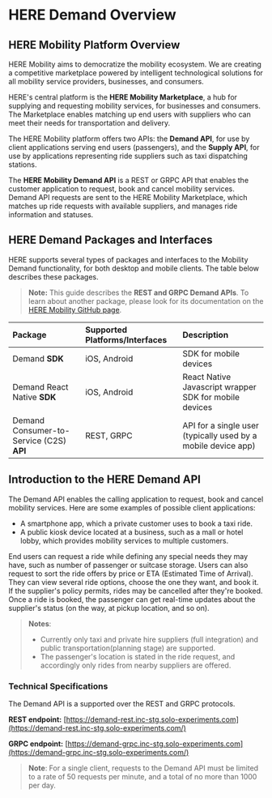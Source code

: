# HERE Demand Overview #

## HERE Mobility Platform Overview ##

HERE Mobility aims to democratize the mobility ecosystem. We are creating a competitive marketplace powered by intelligent technological solutions for all mobility service providers, businesses, and consumers.

HERE's central platform is the **HERE Mobility Marketplace**, a hub for supplying and requesting mobility services, for businesses and consumers. The Marketplace enables matching up end users with suppliers who can meet their needs for transportation and delivery.

The HERE Mobility platform offers two APIs: the **Demand API**, for use by client applications serving end users (passengers), and the **Supply API**, for use by applications representing ride suppliers such as taxi dispatching stations.

The **HERE Mobility Demand API** is a REST or GRPC API that enables the customer application to request, book and cancel mobility services. Demand API requests are sent to the HERE Mobility Marketplace, which
matches up ride requests with available suppliers, and manages ride information and statuses.

## HERE Demand Packages and Interfaces ##

HERE supports several types of packages and interfaces to the Mobility Demand functionality, for both desktop and mobile clients. The table below describes these packages.

>**Note:** This guide describes the **REST and GRPC Demand APIs**. To learn about another package, please look for its documentation on the [HERE Mobility GitHub page](https://github.com/Developers-Here-Mobility).

Package | Supported Platforms/Interfaces | Description
:--------|:----------------------------|:------------
Demand **SDK** | iOS, Android | SDK for mobile devices
Demand React Native **SDK** | iOS, Android | React Native Javascript wrapper SDK for mobile devices
Demand Consumer-to-Service (C2S) **API** | REST, GRPC | API for a single user (typically used by a mobile device app)

## Introduction to the HERE Demand API ## 

The Demand API enables the calling application to request, book and cancel mobility services. Here are some examples of possible client applications:

-   A smartphone app, which a private customer uses to book a taxi ride.
-   A public kiosk device located at a business, such as a mall or hotel lobby, which provides mobility services to multiple customers.

End users can request a ride while defining any special needs they may have, such as number of passenger or suitcase storage. Users can also request to sort the ride offers by price or ETA (Estimated Time of
Arrival). They can view several ride options, choose the one they want, and book it. If the supplier's policy permits, rides may be cancelled after they're booked. Once a ride is booked, the passenger can get real-time updates about the supplier's status (on the way, at pickup location, and so on).

>**Notes**:
>-   Currently only taxi and private hire suppliers (full integration) and public transportation(planning stage) are supported.
>-   The passenger's location is stated in the ride request, and accordingly only rides from nearby suppliers are offered.

### Technical Specifications ###

The Demand API is a supported over the REST and GRPC protocols.

**REST endpoint:** [https://demand-rest.inc-stg.solo-experiments.com](https://demand-rest.inc-stg.solo-experiments.com/)

**GRPC endpoint:** [https://demand-grpc.inc-stg.solo-experiments.com](https://demand-grpc.inc-stg.solo-experiments.com/)

>**Note**: For a single client, requests to the Demand API must be limited to a rate of 50 requests per minute, and a total of no more than 1000 per day.


